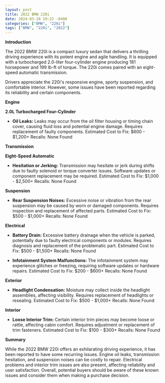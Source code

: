 ```yaml
---
layout: post
title: 2022 BMW 220i
date: 2024-03-28 19:22 -0400
categories: ["BMW", "220i"]
tags: ["BMW", "220i", "2022"]
---
```

**Introduction**

The 2022 BMW 220i is a compact luxury sedan that delivers a thrilling driving experience with its potent engine and agile handling. It is equipped with a turbocharged 2.0-liter four-cylinder engine producing 181 horsepower and 199 lb-ft of torque. The 220i comes paired with an eight-speed automatic transmission.

Drivers appreciate the 220i's responsive engine, sporty suspension, and comfortable interior. However, some issues have been reported regarding its reliability and certain components.

**Engine**

**2.0L Turbocharged Four-Cylinder**

* **Oil Leaks:** Leaks may occur from the oil filter housing or timing chain cover, causing fluid loss and potential engine damage. Requires replacement of faulty components.
Estimated Cost to Fix: $600 - $1,200+
Recalls: None Found

**Transmission**

**Eight-Speed Automatic**

* **Hesitation or Jerking:** Transmission may hesitate or jerk during shifts due to faulty solenoid or torque converter issues. Software updates or component replacement may be required.
Estimated Cost to Fix: $1,000 - $2,500+
Recalls: None Found

**Suspension**

* **Rear Suspension Noises:** Excessive noise or vibration from the rear suspension may be caused by worn or damaged components. Requires inspection and replacement of affected parts.
Estimated Cost to Fix: $500 - $1,000+
Recalls: None Found

**Electrical**

* **Battery Drain:** Excessive battery drainage when the vehicle is parked, potentially due to faulty electrical components or modules. Requires diagnosis and replacement of the problematic part.
Estimated Cost to Fix: $500 - $1,500+
Recalls: None Found

* **Infotainment System Malfunctions:** The infotainment system may experience glitches or freezing, requiring software updates or hardware repairs.
Estimated Cost to Fix: $200 - $600+
Recalls: None Found

**Exterior**

* **Headlight Condensation:** Moisture may collect inside the headlight assemblies, affecting visibility. Requires replacement of headlights or resealing.
Estimated Cost to Fix: $500 - $1,000+
Recalls: None Found

**Interior**

* **Loose Interior Trim:** Certain interior trim pieces may become loose or rattle, affecting cabin comfort. Requires adjustment or replacement of trim fasteners.
Estimated Cost to Fix: $100 - $300+
Recalls: None Found

**Summary**

While the 2022 BMW 220i offers an exhilarating driving experience, it has been reported to have some recurring issues. Engine oil leaks, transmission hesitation, and suspension noises can be costly to repair. Electrical problems and interior trim issues are also present, affecting reliability and user satisfaction. Overall, potential buyers should be aware of these known issues and consider them when making a purchase decision.
